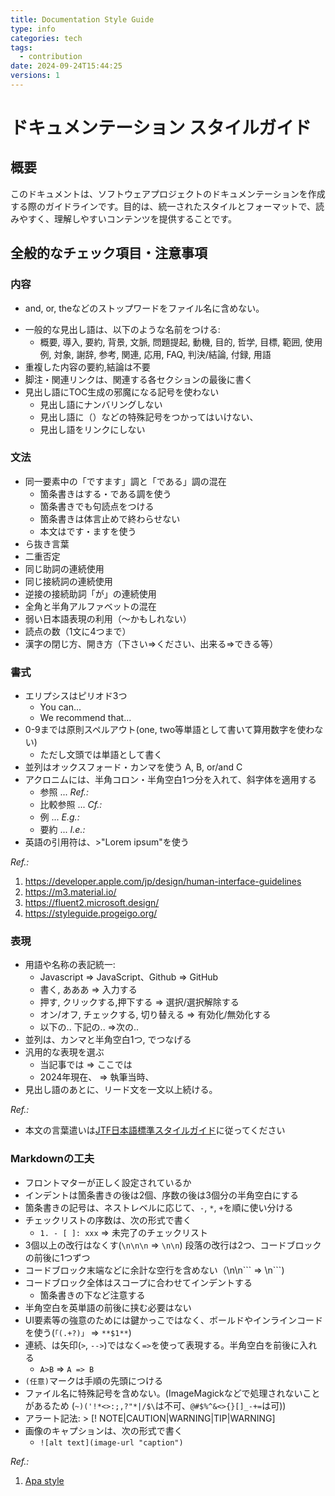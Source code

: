 ```yaml
---
title: Documentation Style Guide
type: info
categories: tech
tags:
  - contribution
date: 2024-09-24T15:44:25
versions: 1
---
```


# ドキュメンテーション スタイルガイド


## 概要

このドキュメントは、ソフトウェアプロジェクトのドキュメンテーションを作成する際のガイドラインです。目的は、統一されたスタイルとフォーマットで、読みやすく、理解しやすいコンテンツを提供することです。

## 全般的なチェック項目・注意事項

### 内容

- and, or, theなどのストップワードをファイル名に含めない。
<!-- - Common topic: [ Overview, Introduction, Summary, Background, Context, Problem Statement, Motivation, Purpose, Philosophy, Goal, Objective, Scope, Usecase, Target, Acknowledgements, References, Related Work, Further Reading, FAQ, Verdict, Conclusion, Appendix, Terminology ] -->
- 一般的な見出し語は、以下のような名前をつける:
  - 概要, 導入, 要約, 背景, 文脈, 問題提起, 動機, 目的, 哲学, 目標, 範囲, 使用例, 対象, 謝辞, 参考, 関連, 応用, FAQ, 判決/結論, 付録, 用語
- 重複した内容の要約,結論は不要
- 脚注・関連リンクは、関連する各セクションの最後に書く
- 見出し語にTOC生成の邪魔になる記号を使わない
  - 見出し語にナンバリングしない
  - 見出し語に（）などの特殊記号をつかってはいけない、
  - 見出し語をリンクにしない


### 文法

  - 同一要素中の「ですます」調と「である」調の混在
    - 箇条書きはする・である調を使う
    - 箇条書きでも句読点をつける
    - 箇条書きは体言止めで終わらせない
    - 本文はです・ますを使う
  - ら抜き言葉
  - 二重否定
  - 同じ助詞の連続使用
  - 同じ接続詞の連続使用
  - 逆接の接続助詞「が」の連続使用
  - 全角と半角アルファベットの混在
  - 弱い日本語表現の利用（〜かもしれない）
  - 読点の数（1文に4つまで）
  - 漢字の閉じ方、開き方（下さい=>ください、出来る=>できる等）

### 書式

- エリプシスはピリオド3つ
  - You can...
  - We recommend that...
- 0-9までは原則スペルアウト(one, two等単語として書いて算用数字を使わない)
  - ただし文頭では単語として書く
- 並列はオックスフォード・カンマを使う A, B, or/and C
- アクロニムには、半角コロン・半角空白1つ分を入れて、斜字体を適用する
  - 参照 ... _Ref.:_
  - 比較参照 ... _Cf.:_
  - 例 ... _E.g.:_
  - 要約 ... _I.e.:_
- 英語の引用符は、>"Lorem ipsum"を使う


_Ref.:_
1. https://developer.apple.com/jp/design/human-interface-guidelines
2. https://m3.material.io/
3. https://fluent2.microsoft.design/
4. https://styleguide.progeigo.org/

### 表現

- 用語や名称の表記統一:
  - Javascript => JavaScript、Github => GitHub
  - 書く,  あああ => 入力する
  - 押す, クリックする,押下する => 選択/選択解除する
  - オン/オフ, チェックする, 切り替える => 有効化/無効化する
  - 以下の.. 下記の.. =>次の..
- 並列は、カンマと半角空白1つ, でつなげる
- 汎用的な表現を選ぶ
  - 当記事では => ここでは
  - 2024年現在、 => 執筆当時、
- 見出し語のあとに、リード文を一文以上続ける。

_Ref.:_
- 本文の言葉遣いは[JTF日本語標準スタイルガイド](https://www.jtf.jp/tips/styleguide)に従ってください

### Markdownの工夫

- フロントマターが正しく設定されているか
- インデントは箇条書きの後は2個、序数の後は3個分の半角空白にする
- 箇条書きの記号は、ネストレベルに応じて、`-`, `*`, `+`を順に使い分ける
- チェックリストの序数は、次の形式で書く
  - `1. - [ ]: xxx` => 未完了のチェックリスト
- 3個以上の改行はなくす(`\n\n\n` => `\n\n`) 段落の改行は2つ、コードブロックの前後に1つずつ
- コードブロック末端などに余計な空行を含めない（\n\n\`\`\` => \n```)
- コードブロック全体はスコープに合わせてインデントする
  - 箇条書きの下など注意する
- 半角空白を英単語の前後に挟む必要はない
- UI要素等の強意のためには鍵かっこではなく、ボールドやインラインコードを使う(`「(.+?)」` => `**$1**`)
- 連続、は矢印(`>`, `-->`)ではなく`=>`を使って表現する。半角空白を前後に入れる
  - `A>B` => `A => B`
- `(任意)`マークは手順の先頭につける
- ファイル名に特殊記号を含めない。(ImageMagickなどで処理されないことがあるため (`~)('!*<>:;,?"*|/$\`は不可、`@#$%^&<>{}[]_-+=`は可))
- アラート記法: > [! NOTE|CAUTION|WARNING|TIP|WARNING]
- 画像のキャプションは、次の形式で書く
  - `![alt text](image-url "caption")`


_Ref.:_
   1. [Apa style](https://www.apastyle.org/manual/index)


